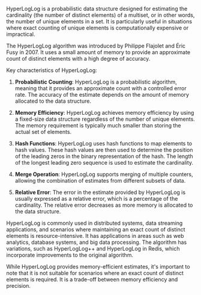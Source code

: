 HyperLogLog is a probabilistic data structure designed for estimating the cardinality (the number of distinct elements) of a multiset, or in other words, the number of unique elements in a set. It is particularly useful in situations where exact counting of unique elements is computationally expensive or impractical.

The HyperLogLog algorithm was introduced by Philippe Flajolet and Éric Fusy in 2007. It uses a small amount of memory to provide an approximate count of distinct elements with a high degree of accuracy.

Key characteristics of HyperLogLog:

1. **Probabilistic Counting**: HyperLogLog is a probabilistic algorithm, meaning that it provides an approximate count with a controlled error rate. The accuracy of the estimate depends on the amount of memory allocated to the data structure.

2. **Memory Efficiency**: HyperLogLog achieves memory efficiency by using a fixed-size data structure regardless of the number of unique elements. The memory requirement is typically much smaller than storing the actual set of elements.

3. **Hash Functions**: HyperLogLog uses hash functions to map elements to hash values. These hash values are then used to determine the position of the leading zeros in the binary representation of the hash. The length of the longest leading zero sequence is used to estimate the cardinality.

4. **Merge Operation**: HyperLogLog supports merging of multiple counters, allowing the combination of estimates from different subsets of data.

5. **Relative Error**: The error in the estimate provided by HyperLogLog is usually expressed as a relative error, which is a percentage of the cardinality. The relative error decreases as more memory is allocated to the data structure.

HyperLogLog is commonly used in distributed systems, data streaming applications, and scenarios where maintaining an exact count of distinct elements is resource-intensive. It has applications in areas such as web analytics, database systems, and big data processing. The algorithm has variations, such as HyperLogLog++ and HyperLogLog in Redis, which incorporate improvements to the original algorithm.

While HyperLogLog provides memory-efficient estimates, it's important to note that it is not suitable for scenarios where an exact count of distinct elements is required. It is a trade-off between memory efficiency and precision.